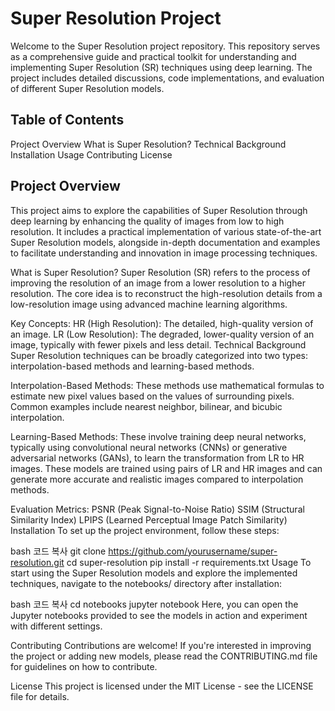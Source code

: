 # Super Resolution Project
Welcome to the Super Resolution project repository. This repository serves as a comprehensive guide and practical toolkit for understanding and implementing Super Resolution (SR) techniques using deep learning. The project includes detailed discussions, code implementations, and evaluation of different Super Resolution models.

## Table of Contents
Project Overview
What is Super Resolution?
Technical Background
Installation
Usage
Contributing
License

## Project Overview
This project aims to explore the capabilities of Super Resolution through deep learning by enhancing the quality of images from low to high resolution. It includes a practical implementation of various state-of-the-art Super Resolution models, alongside in-depth documentation and examples to facilitate understanding and innovation in image processing techniques.

What is Super Resolution?
Super Resolution (SR) refers to the process of improving the resolution of an image from a lower resolution to a higher resolution. The core idea is to reconstruct the high-resolution details from a low-resolution image using advanced machine learning algorithms.

Key Concepts:
HR (High Resolution): The detailed, high-quality version of an image.
LR (Low Resolution): The degraded, lower-quality version of an image, typically with fewer pixels and less detail.
Technical Background
Super Resolution techniques can be broadly categorized into two types: interpolation-based methods and learning-based methods.

Interpolation-Based Methods:
These methods use mathematical formulas to estimate new pixel values based on the values of surrounding pixels. Common examples include nearest neighbor, bilinear, and bicubic interpolation.

Learning-Based Methods:
These involve training deep neural networks, typically using convolutional neural networks (CNNs) or generative adversarial networks (GANs), to learn the transformation from LR to HR images. These models are trained using pairs of LR and HR images and can generate more accurate and realistic images compared to interpolation methods.

Evaluation Metrics:
PSNR (Peak Signal-to-Noise Ratio)
SSIM (Structural Similarity Index)
LPIPS (Learned Perceptual Image Patch Similarity)
Installation
To set up the project environment, follow these steps:

bash
코드 복사
git clone https://github.com/yourusername/super-resolution.git
cd super-resolution
pip install -r requirements.txt
Usage
To start using the Super Resolution models and explore the implemented techniques, navigate to the notebooks/ directory after installation:

bash
코드 복사
cd notebooks
jupyter notebook
Here, you can open the Jupyter notebooks provided to see the models in action and experiment with different settings.

Contributing
Contributions are welcome! If you're interested in improving the project or adding new models, please read the CONTRIBUTING.md file for guidelines on how to contribute.

License
This project is licensed under the MIT License - see the LICENSE file for details.
